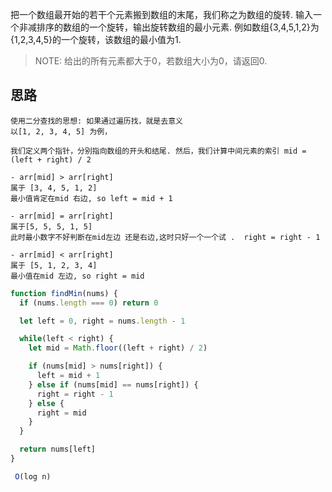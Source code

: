 把一个数组最开始的若干个元素搬到数组的末尾，我们称之为数组的旋转.  输入一个非减排序的数组的一个旋转，输出旋转数组的最小元素.  例如数组{3,4,5,1,2}为{1,2,3,4,5}的一个旋转，该数组的最小值为1. 

> NOTE: 给出的所有元素都大于0，若数组大小为0，请返回0. 

## 思路
```
使用二分查找的思想: 如果通过遍历找，就是去意义
以[1, 2, 3, 4, 5] 为例， 

我们定义两个指针，分别指向数组的开头和结尾. 然后，我们计算中间元素的索引 mid = (left + right) / 2

- arr[mid] > arr[right]
属于 [3, 4, 5, 1, 2]
最小值肯定在mid 右边, so left = mid + 1

- arr[mid] = arr[right]
属于[5, 5, 5, 1, 5]
此时最小数字不好判断在mid左边 还是右边,这时只好一个一个试 .  right = right - 1

- arr[mid] < arr[right]
属于 [5, 1, 2, 3, 4]
最小值在mid 左边, so right = mid

```

```js
function findMin(nums) {
  if (nums.length === 0) return 0

  let left = 0, right = nums.length - 1

  while(left < right) {
    let mid = Math.floor((left + right) / 2)

    if (nums[mid] > nums[right]) {
      left = mid + 1
    } else if (nums[mid] == nums[right]) {
      right = right - 1
    } else {
      right = mid
    }
  }

  return nums[left]
}

 O(log n)
```